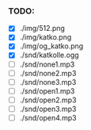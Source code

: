 ### TODO:
- [x] ./img/512.png
- [x] ./img/katko.png
- [x] ./img/og_katko.png
- [x] ./snd/katkolle.ogg
- [ ] ./snd/none1.mp3
- [ ] ./snd/none2.mp3
- [ ] ./snd/none3.mp3
- [ ] ./snd/open1.mp3
- [ ] ./snd/open2.mp3
- [ ] ./snd/open3.mp3
- [ ] ./snd/open4.mp3